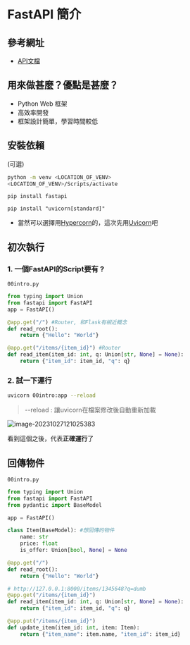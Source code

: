 # FastAPI 簡介

## 參考網址

- [API文檔](https://fastapi.tiangolo.com/zh/)

## 用來做甚麼？優點是甚麼？

- Python Web 框架
- 高效率開發
- 框架設計簡單，學習時間較低

## 安裝依賴

(可選)

```bash
python -m venv <LOCATION_OF_VENV>
<LOCATION_OF_VENV>/Scripts/activate
```

```
pip install fastapi
```

```
pip install "uvicorn[standard]"
```

* 當然可以選擇用[Hypercorn](https://gitlab.com/pgjones/hypercorn)的，這次先用[Uvicorn](https://www.uvicorn.org/)吧

## 初次執行

### 1. 一個FastAPI的Script要有 ?

`00intro.py`

```python
from typing import Union
from fastapi import FastAPI
app = FastAPI()

@app.get("/") #Router, 和Flask有相近概念
def read_root():
    return {"Hello": "World"}

@app.get("/items/{item_id}") #Router
def read_item(item_id: int, q: Union[str, None] = None):
    return {"item_id": item_id, "q": q}
```

### 2. 試一下運行

```bash
uvicorn 00intro:app --reload
```

> --reload : 讓uvicorn在檔案修改後自動重新加載

![image-20231027121025383](E:\LearningNote\FastAPI\img\image-20231027121025383.png)

看到這個之後，代表**正確運行**了

## 回傳物件

```00intro.py```

```python
from typing import Union
from fastapi import FastAPI
from pydantic import BaseModel

app = FastAPI()

class Item(BaseModel): #想回傳的物件
    name: str
    price: float
    is_offer: Union[bool, None] = None

@app.get("/")
def read_root():
    return {"Hello": "World"}

# http://127.0.0.1:8000/items/1345648?q=dumb
@app.get("/items/{item_id}")
def read_item(item_id: int, q: Union[str, None] = None):
    return {"item_id": item_id, "q": q}

@app.put("/items/{item_id}")
def update_item(item_id: int, item: Item):
    return {"item_name": item.name, "item_id": item_id}

```

